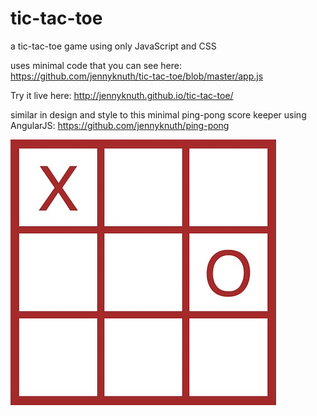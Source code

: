 # tic-tac-toe
a tic-tac-toe game using only JavaScript and CSS

uses minimal code that you can see here: https://github.com/jennyknuth/tic-tac-toe/blob/master/app.js

Try it live here: http://jennyknuth.github.io/tic-tac-toe/

similar in design and style to this minimal ping-pong score keeper using AngularJS: https://github.com/jennyknuth/ping-pong


[![](tictactoe.jpg)](http://jennyknuth.github.io/tic-tac-toe/)
